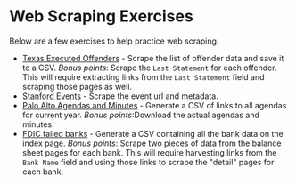 # Web Scraping Exercises

Below are a few exercises to help practice web scraping.

-   [Texas Executed Offenders][] - Scrape the list of offender data and save it to a CSV. *Bonus points*: Scrape the `Last Statement` for each offender. This will require extracting links from the `Last Statement` field and scraping those pages as well.
-   [Stanford Events](https://events.stanford.edu/) - Scrape the event url and metadata.
-   [Palo Alto Agendas and Minutes][] - Generate a CSV of links to all agendas for current year. *Bonus points*:Download the actual agendas and minutes.
-   [FDIC failed banks][] - Generate a CSV containing all the bank data on the index page. *Bonus points*: Scrape two pieces of data from the balance sheet pages for each bank. This will require harvesting links from the `Bank Name` field and using those links to scrape the "detail" pages for each bank.


[Texas Executed Offenders]: https://www.tdcj.texas.gov/death_row/dr_executed_offenders.html
[FDIC failed banks]: https://www.fdic.gov/resources/resolutions/bank-failures/failed-bank-list/
[Palo Alto Agendas and Minutes]:https://www.cityofpaloalto.org/Departments/City-Clerk/Council-Agendas-and-Minutes-2021-2022 
